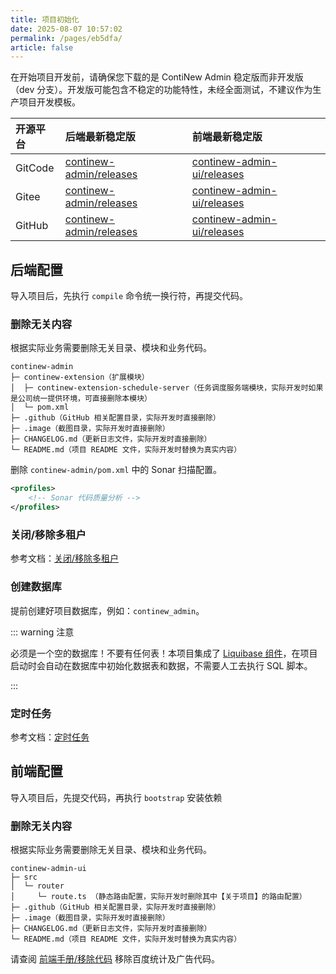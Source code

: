 ```yaml
---
title: 项目初始化
date: 2025-08-07 10:57:02
permalink: /pages/eb5dfa/
article: false
---
```




在开始项目开发前，请确保您下载的是 ContiNew Admin 稳定版而非开发版（dev 分支）。开发版可能包含不稳定的功能特性，未经全面测试，不建议作为生产项目开发模板。

| 开源平台 | 后端最新稳定版                                               | 前端最新稳定版                                               |
| :------- | :----------------------------------------------------------- | :----------------------------------------------------------- |
| GitCode  | [continew-admin/releases](https://gitcode.com/continew/continew-admin/releases) | [continew-admin-ui/releases](https://gitcode.com/continew/continew-admin-ui/releases) |
| Gitee    | [continew-admin/releases](https://gitee.com/continew/continew-admin/releases) | [continew-admin-ui/releases](https://gitee.com/continew/continew-admin-ui/releases) |
| GitHub   | [continew-admin/releases](https://github.com/continew-org/continew-admin/releases) | [continew-admin-ui/releases](https://github.com/continew-org/continew-admin-ui/releases) |

## 后端配置

导入项目后，先执行 `compile` 命令统一换行符，再提交代码。

### 删除无关内容

根据实际业务需要删除无关目录、模块和业务代码。

```
continew-admin
├─ continew-extension（扩展模块）
│  ├─ continew-extension-schedule-server（任务调度服务端模块，实际开发时如果是公司统一提供环境，可直接删除本模块）
│  └─ pom.xml
├─ .github（GitHub 相关配置目录，实际开发时直接删除）
├─ .image（截图目录，实际开发时直接删除）
├─ CHANGELOG.md（更新日志文件，实际开发时直接删除）
└─ README.md（项目 README 文件，实际开发时替换为真实内容）
```

删除 `continew-admin/pom.xml` 中的 Sonar 扫描配置。

```xml
<profiles>
    <!-- Sonar 代码质量分析 -->
</profiles>
```



### 关闭/移除多租户

参考文档：[关闭/移除多租户](https://continew.top/admin/backend/extra/remove-tenant.html#%E5%85%B3%E9%97%AD-%E7%A7%BB%E9%99%A4%E5%A4%9A%E7%A7%9F%E6%88%B7)



### 创建数据库

提前创建好项目数据库，例如：`continew_admin`。

::: warning 注意

必须是一个空的数据库！不要有任何表！本项目集成了 [Liquibase 组件](https://continew.top/admin/backend/liquibase.html)，在项目启动时会自动在数据库中初始化数据表和数据，不需要人工去执行 SQL 脚本。

:::



### 定时任务

参考文档：[定时任务](https://continew.top/admin/backend/job.html#%E5%AE%9A%E6%97%B6%E4%BB%BB%E5%8A%A1)



## 前端配置

导入项目后，先提交代码，再执行 `bootstrap` 安装依赖

### 删除无关内容

根据实际业务需要删除无关目录、模块和业务代码。

```
continew-admin-ui
├─ src
│  └─ router
│     └─ route.ts （静态路由配置，实际开发时删除其中【关于项目】的路由配置）
├─ .github（GitHub 相关配置目录，实际开发时直接删除）
├─ .image（截图目录，实际开发时直接删除）
├─ CHANGELOG.md（更新日志文件，实际开发时直接删除）
└─ README.md（项目 README 文件，实际开发时替换为真实内容）
```

请查阅 [前端手册/移除代码](https://continew.top/admin/frontend/other/remove-code.html) 移除百度统计及广告代码。


